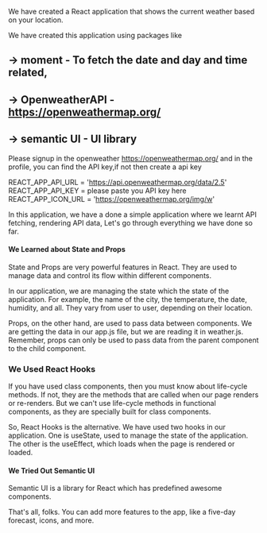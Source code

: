 We have created a React application that shows the current weather based on your location.

We have created this application using packages like

## -> moment - To fetch the date and day and time related,
## -> OpenweatherAPI - https://openweathermap.org/
## -> semantic UI - UI library 

Please signup in the openweather https://openweathermap.org/ and in the profile, you can find the API key,if not then create a api key

REACT_APP_API_URL = 'https://api.openweathermap.org/data/2.5'
REACT_APP_API_KEY = please paste you API key here
REACT_APP_ICON_URL = 'https://openweathermap.org/img/w'

In this application, we have a done a simple application where we learnt API fetching, rendering API data,
Let's go through everything we have done so far.

#### We Learned about State and Props

State and Props are very powerful features in React. They are used to manage data and control its flow within different components.

In our application, we are managing the state which the state of the application. For example, the name of the city, the temperature, the date, humidity, and all. They vary from user to user, depending on their location.

Props, on the other hand, are used to pass data between components. We are getting the data in our app.js file, but we are reading it in weather.js. Remember, props can only be used to pass data from the parent component to the child component.

### We Used React Hooks

If you have used class components, then you must know about life-cycle methods. If not, they are the methods that are called when our page renders or re-renders. But we can't use life-cycle methods in functional components, as they are specially built for class components.

So, React Hooks is the alternative. We have used two hooks in our application. One is useState, used to manage the state of the application. The other is the useEffect, which loads when the page is rendered or loaded.

#### We Tried Out Semantic UI

Semantic UI is a library for React which has predefined awesome components.

That's all, folks. You can add more features to the app, like a five-day forecast, icons, and more.
